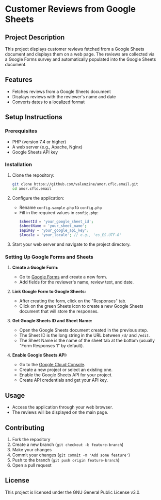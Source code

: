 # Customer Reviews from Google Sheets

## Project Description

This project displays customer reviews fetched from a Google Sheets document and displays them on a web page. The reviews are collected via a Google Forms survey and automatically populated into the Google Sheets document.

## Features

- Fetches reviews from a Google Sheets document
- Displays reviews with the reviewer's name and date
- Converts dates to a localized format

## Setup Instructions

### Prerequisites

- PHP (version 7.4 or higher)
- A web server (e.g., Apache, Nginx)
- Google Sheets API key

### Installation

1. Clone the repository:
    ```bash
    git clone https://github.com/valenzine/amor.cflc.email.git
    cd amor.cflc.email
    ```

2. Configure the application:
    - Rename `config.sample.php` to `config.php`
    - Fill in the required values in `config.php`:
        ```php
        $sheetId = 'your_google_sheet_id';
        $sheetName = 'your_sheet_name';
        $apiKey = 'your_google_api_key';
        $locale = 'your_locale'; // e.g., 'es_ES.UTF-8'
        ```

3. Start your web server and navigate to the project directory.

### Setting Up Google Forms and Sheets

1. **Create a Google Form:**
    - Go to [Google Forms](https://forms.google.com) and create a new form.
    - Add fields for the reviewer's name, review text, and date.

2. **Link Google Form to Google Sheets:**
    - After creating the form, click on the "Responses" tab.
    - Click on the green Sheets icon to create a new Google Sheets document that will store the responses.

3. **Get Google Sheets ID and Sheet Name:**
    - Open the Google Sheets document created in the previous step.
    - The Sheet ID is the long string in the URL between `/d/` and `/edit`.
    - The Sheet Name is the name of the sheet tab at the bottom (usually "Form Responses 1" by default).

4. **Enable Google Sheets API:**
    - Go to the [Google Cloud Console](https://console.cloud.google.com/).
    - Create a new project or select an existing one.
    - Enable the Google Sheets API for your project.
    - Create API credentials and get your API key.

## Usage

- Access the application through your web browser.
- The reviews will be displayed on the main page.

## Contributing

1. Fork the repository
2. Create a new branch (`git checkout -b feature-branch`)
3. Make your changes
4. Commit your changes (`git commit -m 'Add some feature'`)
5. Push to the branch (`git push origin feature-branch`)
6. Open a pull request

## License

This project is licensed under the GNU General Public License v3.0.


